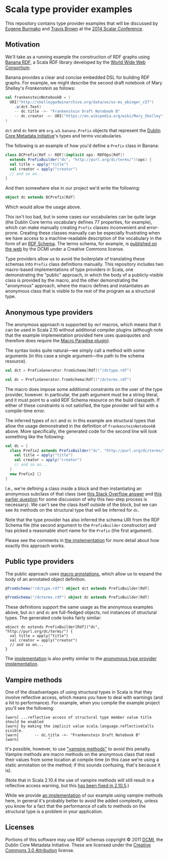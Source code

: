 Scala type provider examples
============================

This repository contains type provider examples that will be discussed by
[Eugene Burmako](https://twitter.com/xeno_by) and [Travis
Brown](https://twitter.com/travisbrown) at the [2014 Scalar
Conference](http://scalar-conf.com/).

Motivation
----------

We'll take as a running example the construction of RDF graphs using
[Banana RDF](https://github.com/w3c/banana-rdf), a Scala RDF library
developed by the [World Wide Web Consortium](http://www.w3.org/).

Banana provides a clear and concise embedded DSL for building RDF graphs.
For example, we might describe the second draft notebook of Mary Shelley's
_Frankenstein_ as follows:

``` scala
val frankensteinNotebookB = (
  URI("http://shelleygodwinarchive.org/data/ox/ox-ms_abinger_c57")
    .a(dct.Text)
    -- dc.title ->- "Frankenstein Draft Notebook B"
    -- dc.creator ->- URI("https://en.wikipedia.org/wiki/Mary_Shelley")
)
```

`dct` and `dc` here are `org.w3.banana.Prefix` objects that represent the
[Dublin Core Metadata Initiative](http://dublincore.org/)'s types and terms
vocabularies.

The following is an example of how you'd define a `Prefix` class in Banana:

``` scala
class DCPrefix[Rdf <: RDF](implicit ops: RDFOps[Rdf])
  extends PrefixBuilder("dc", "http://purl.org/dc/terms/")(ops) {
  val title = apply("title")
  val creator = apply("creator")
  // and so on...
}
```

And then somewhere else in our project we'd write the following:

``` scala
object dc extends DCPrefix[Rdf]
```

Which would allow the usage above.

This isn't too bad, but in some cases our vocabularies can be quite large (the
Dublin Core terms vocabulary defines 77 properties, for example), which can make manually
creating `Prefix` classes inconvenient and error-prone. Creating these classes
manually can be especially frustrating when we have access to a
machine-readable description of the vocabulary in the form of an [RDF
Schema](http://www.w3.org/TR/rdf-schema/). The terms schema, for example, is
[published on the web](http://dublincore.org/2008/01/14/dcterms.rdf) by the
DCMI under a Creative Commons license.

Type providers allow us to avoid the boilerplate of translating these schemas
into `Prefix` class definitions manually. This repository includes two
macro-based implementations of type providers in Scala, one demonstrating the
"public" approach, in which the body of a publicly-visible class is provided
by the macro, and the other demonstrating the "anonymous" approach, where the
macro defines and instantiates an anonymous class that is visible to the rest
of the program as a structural type.

Anonymous type providers
------------------------

The anonymous approach is supported by `def` macros, which means that it can be
used in Scala 2.10 without additional compiler plugins (although note that the
example implementation provided here uses quasiquotes and therefore does require
the [Macro Paradise plugin](http://docs.scala-lang.org/overviews/macros/paradise.html)).

The syntax looks quite natural—we simply call a method with some arguments
(in this case a single argument—the path to the schema resource).

``` scala
val dct = PrefixGenerator.fromSchema[Rdf]("/dctype.rdf")

val dc = PrefixGenerator.fromSchema[Rdf]("/dcterms.rdf")
```

The macro does impose some additional constraints on the user of the type
provider, however. In particular, the path argument must be a string literal,
and it must point to a valid RDF Schema resource on the build classpath. If
either of these constraints is not satisfied, the type provider will fail with
a compile-time error.

The inferred types of `dct` and `dc`  in this example are structural types
that allow the usage demonstrated in the definition of `frankensteinNotebookB`
above. More specifically, the generated code for the second line will look
something like the following:

``` scala
val dc = {
  class Prefix2 extends PrefixBuilder("dc", "http://purl.org/dc/terms/") {
    val title = apply("title")
    val creator = apply("creator")
    // and so on...
  }
  new Prefix2 {}
}
```

I.e., we're defining a class inside a block and then instantiating an
anonymous subclass of that class (see [this Stack Overflow
answer](http://stackoverflow.com/a/18485004/334519) and [this earlier
question](http://stackoverflow.com/q/14370842/334519) for some discussion of
why this two-step process is necessary). We can't see the class itself outside
of the block, but we can see its methods on the structural type that will be
inferred for `dc`.

Note that the type provider has also inferred the schema URI from the RDF
Schema file (the second argument to the `PrefixBuilder` constructor) and has
picked a reasonable short name for the `Prefix` (the first argument).

Please see the comments in [the
implementation](https://github.com/travisbrown/type-provider-examples/blob/master/rdfs-anonymous/src/main/scala/typeproviders/rdfs/anonymous/PrefixGenerator.scala)
for more detail about how exactly this approach works.

Public type providers
---------------------

The public approach uses [macro annotations](http://docs.scala-lang.org/overviews/macros/annotations.html),
which allow us to expand the body of an annotated object definition.

``` scala
@fromSchema("/dctype.rdf") object dct extends PrefixBuilder[Rdf]

@fromSchema("/dcterms.rdf") object dc extends PrefixBuilder[Rdf]
```

These definitions support the same usage as the anonymous examples above,
but `dct` and `dc` are full-fledged objects, not instances of structural types.
The generated code looks fairly similar:

```
object dc extends PrefixBuilder[Rdf]("dc", "http://purl.org/dc/terms/") {
  val title = apply("title")
  val creator = apply("creator")
  // and so on...
}
```

The [implementation](https://github.com/travisbrown/type-provider-examples/blob/master/rdfs-public/src/main/scala/typeproviders/rdfs/public/PrefixGenerator.scala)
is also pretty similar to the [anonymous type provider
implementation](https://github.com/travisbrown/type-provider-examples/blob/master/rdfs-anonymous/src/main/scala/typeproviders/rdfs/anonymous/PrefixGenerator.scala).

Vampire methods
---------------

One of the disadvantages of using structural types in Scala is that they involve
reflective access, which means you have to deal with warnings (and a hit to
performance). For example, when you compile the example project you'll see the
following:

```
[warn] ...reflective access of structural type member value title should be enabled
[warn] by making the implicit value scala.language.reflectiveCalls visible.
[warn]       -- dc.title ->- "Frankenstein Draft Notebook B"
[warn]             ^
```

It's possible, however, to use ["vampire
methods"](http://meta.plasm.us/posts/2013/07/12/vampire-methods-for-structural-types/)
to avoid this penalty. Vampire methods are macro methods on the anonymous
class that read their values from some location at compile time (in this case
we're using a static annotation on the method; if this sounds confusing,
that's because it is).

(Note that in Scala 2.10.4 the use of vampire methods will still result in a
reflective access warning, but this [has been fixed in
2.10.5](https://github.com/scala/scala/pull/3602).)

While we provide [an implementation](https://github.com/travisbrown/type-provider-examples/blob/master/rdfs-anonymous/src/main/scala/typeproviders/rdfs/anonymous/VampiricPrefixGenerator.scala)
of our example using vampire methods here, in general it's probably better to
avoid the added complexity, unless you know for a fact that the performance of
calls to methods on the structural type is a problem in your application.

Licenses
--------

Portions of this software may use RDF schemas copyright © 2011
[DCMI](http://dublincore.org/), the Dublin Core Metadata Initiative.
These are licensed under the [Creative Commons 3.0
Attribution](http://creativecommons.org/licenses/by/3.0/) license.

